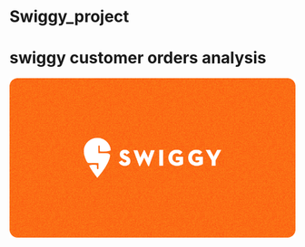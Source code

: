 # Swiggy_project                                                                                
# swiggy customer orders analysis



![Image Alt](https://github.com/KARTHIKDAKOJI/Swiggy_project/blob/4a6f168d631b998ef90202c6614414849392b3f6/6462623b155589d9e25684cf_Swiggy.png)
